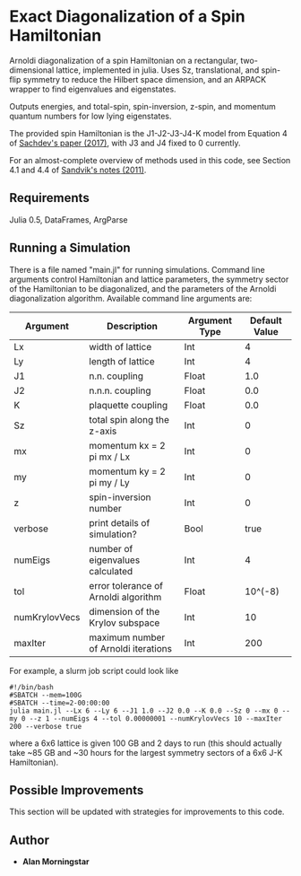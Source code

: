 # Exact Diagonalization of a Spin Hamiltonian
Arnoldi diagonalization of a spin Hamiltonian on a rectangular, two-dimensional lattice, implemented in julia. Uses Sz, translational, and spin-flip symmetry to reduce the Hilbert space dimension, and an ARPACK wrapper to find eigenvalues and eigenstates.

Outputs energies, and total-spin, spin-inversion, z-spin, and momentum quantum numbers for low lying eigenstates.

The provided spin Hamiltonian is the J1-J2-J3-J4-K model from Equation 4 of [Sachdev's paper (2017)](https://arxiv.org/abs/1705.06289), with J3 and J4 fixed to 0 currently.

For an almost-complete overview of methods used in this code, see Section 4.1 and 4.4 of [Sandvik's notes (2011)](https://arxiv.org/abs/1101.3281).

## Requirements
Julia 0.5, DataFrames, ArgParse

## Running a Simulation
There is a file named "main.jl" for running simulations. Command line arguments control Hamiltonian and lattice parameters, the symmetry sector of the Hamiltonian to be diagonalized, and the parameters of the Arnoldi diagonalization algorithm. Available command line arguments are:

| Argument        | Description           | Argument Type  |  Default Value |
| ------------- |-------------| -----| ----|
| Lx      | width of lattice | Int | 4 |
| Ly      | length of lattice      |   Int | 4 |
| J1 | n.n. coupling      |    Float | 1.0 |
| J2  | n.n.n. coupling  | Float  | 0.0  |
| K  | plaquette coupling  | Float  | 0.0  |
| Sz  | total spin along the z-axis  | Int  | 0  |
| mx  | momentum kx = 2 pi mx / Lx  | Int  | 0  |
| my  | momentum ky = 2 pi my / Ly  | Int  | 0  |
| z  | spin-inversion number  | Int  | 0  |
| verbose  | print details of simulation?  | Bool  | true  |
| numEigs  | number of eigenvalues calculated  | Int  | 4  |
| tol  | error tolerance of Arnoldi algorithm  | Float  | 10^(-8)  |
| numKrylovVecs  | dimension of the Krylov subspace  | Int  | 10  |
| maxIter  | maximum number of Arnoldi iterations  | Int  | 200  |

For example, a slurm job script could look like

```
#!/bin/bash                                                                        
#SBATCH --mem=100G                                                                                              
#SBATCH --time=2-00:00:00                                                                                       
julia main.jl --Lx 6 --Ly 6 --J1 1.0 --J2 0.0 --K 0.0 --Sz 0 --mx 0 --my 0 --z 1 --numEigs 4 --tol 0.00000001 --numKrylovVecs 10 --maxIter 200 --verbose true
```

where a 6x6 lattice is given 100 GB and 2 days to run (this should actually take ~85 GB and ~30 hours for the largest symmetry sectors of a 6x6 J-K Hamiltonian).

## Possible Improvements

This section will be updated with strategies for improvements to this code.

## Author

* **Alan Morningstar**


